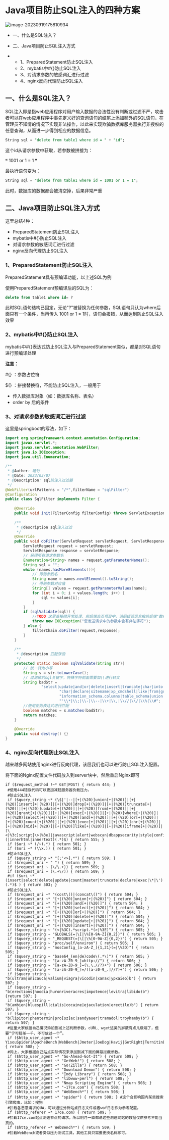 # Java项目防止SQL注入的四种方案

![image-20230919175810934](img/Java项目防止SQL注入的四种方案/74e766ef93a81773174c130ceb126e66.png)

- 一、什么是SQL注入？

- 二、Java项目防止SQL注入方式

- - 1、PreparedStatement防止SQL注入
  - 2、mybatis中#{}防止SQL注入
  - 3、对请求参数的敏感词汇进行过滤
  - 4、nginx反向代理防止SQL注入

## 一、什么是SQL注入？

SQL注入即是指web应用程序对用户输入数据的合法性没有判断或过滤不严，攻击者可以在web应用程序中事先定义好的查询语句的结尾上添加额外的SQL语句，在管理员不知情的情况下实现非法操作，以此来实现欺骗数据库服务器执行非授权的任意查询，从而进一步得到相应的数据信息。

```SQL
String sql = "delete from table1 where id = " + "id";
```

这个id从请求参数中获取，若参数被拼接为：

❝ 1001 or  1 = 1 ❞

最执行语句变为：

```sql
String sql = "delete from table1 where id = 1001 or 1 = 1";
```

此时，数据库的数据都会被清空掉，后果非常严重

## 二、Java项目防止SQL注入方式

这里总结4种：

- PreparedStatement防止SQL注入
- mybatis中#{}防止SQL注入
- 对请求参数的敏感词汇进行过滤
- nginx反向代理防止SQL注入

### 1、PreparedStatement防止SQL注入

PreparedStatement具有预编译功能，以上述SQL为例

使用PreparedStatement预编译后的SQL为：

```sql
delete from table1 where id= ?
```

此时SQL语句结构已固定，无论"?"被替换为任何参数，SQL语句只认为where后面只有一个条件，当再传入 1001 or  1 = 1时，语句会报错，从而达到防止SQL注入效果

### 2、mybatis中#{}防止SQL注入

mybatis中#{}表达式防止SQL注入与PreparedStatement类似，都是对SQL语句进行预编译处理

**注意：**

\#{} ：参数占位符

${} ：拼接替换符，不能防止SQL注入，一般用于

- 传入数据库对象（如：数据库名称、表名）
- order by  后的条件

### 3、对请求参数的敏感词汇进行过滤

这里是springboot的写法，如下：

```java
import org.springframework.context.annotation.Configuration;
import javax.servlet.*;
import javax.servlet.annotation.WebFilter;
import java.io.IOException;
import java.util.Enumeration;
 
/**
 * @Auther: 睡竹
 * @Date: 2023/03/07
 * @Description: sql防注入过滤器
 */
@WebFilter(urlPatterns = "/*",filterName = "sqlFilter")
@Configuration
public class SqlFilter implements Filter {
 
    @Override
    public void init(FilterConfig filterConfig) throws ServletException {}
 
    /**
     * @description sql注入过滤
     */
    @Override
    public void doFilter(ServletRequest servletRequest, ServletResponse servletResponse, FilterChain filterChain) throws IOException, ServletException {
        ServletRequest request = servletRequest;
        ServletResponse response = servletResponse;
        // 获得所有请求参数名
        Enumeration<String> names = request.getParameterNames();
        String sql = "";
        while (names.hasMoreElements()){
            // 得到参数名
            String name = names.nextElement().toString();
            // 得到参数对应值
            String[] values = request.getParameterValues(name);
            for (int i = 0; i < values.length; i++) {
                sql += values[i];
            }
        }
        if (sqlValidate(sql)) {
            //TODO 这里直接抛异常处理，前后端交互项目中，请把错误信息按前后端"数据返回的VO"对象进行封装
            throw new IOException("您发送请求中的参数中含有非法字符");
        } else {
            filterChain.doFilter(request,response);
        }
    }
 
    /**
     * @description 匹配效验
     */
    protected static boolean sqlValidate(String str){
        // 统一转为小写
        String s = str.toLowerCase();
        // 过滤掉的sql关键字，特殊字符前面需要加\\进行转义
        String badStr =
                "select|update|and|or|delete|insert|truncate|char|into|substr|ascii|declare|exec|count|master|into|drop|execute|table|"+
                        "char|declare|sitename|xp_cmdshell|like|from|grant|use|group_concat|column_name|" +
                        "information_schema.columns|table_schema|union|where|order|by|" +
                        "'\\*|\\;|\\-|\\--|\\+|\\,|\\//|\\/|\\%|\\#";
        //使用正则表达式进行匹配
        boolean matches = s.matches(badStr);
        return matches;
    }
 
    @Override
    public void destroy() {}
}
```

### 4、nginx反向代理防止SQL注入

越来越多网站使用nginx进行反向代理，该层我们也可以进行防止SQL注入配置。

将下面的Nginx配置文件代码放入到server块中，然后重启Nginx即可

```nginx
if ($request_method !~* GET|POST) { return 444; }
 #使用444错误代码可以更加减轻服务器负载压力。
 #防止SQL注入
 if ($query_string ~* (\$|'|--|[+|(%20)]union[+|(%20)]|[+|(%20)]insert[+|(%20)]|[+|(%20)]drop[+|(%20)]|[+|(%20)]truncate[+|(%20)]|[+|(%20)]update[+|(%20)]|[+|(%20)]from[+|(%20)]|[+|(%20)]grant[+|(%20)]|[+|(%20)]exec[+|(%20)]|[+|(%20)]where[+|(%20)]|[+|(%20)]select[+|(%20)]|[+|(%20)]and[+|(%20)]|[+|(%20)]or[+|(%20)]|[+|(%20)]count[+|(%20)]|[+|(%20)]exec[+|(%20)]|[+|(%20)]chr[+|(%20)]|[+|(%20)]mid[+|(%20)]|[+|(%20)]like[+|(%20)]|[+|(%20)]iframe[+|(%20)]|[\<|%3c]script[\>|%3e]|javascript|alert|webscan|dbappsecurity|style|confirm\(|innerhtml|innertext)(.*)$) { return 555; }
 if ($uri ~* (/~).*) { return 501; }
 if ($uri ~* (\\x.)) { return 501; }
 #防止SQL注入 
 if ($query_string ~* "[;'<>].*") { return 509; }
 if ($request_uri ~ " ") { return 509; }
 if ($request_uri ~ (\/\.+)) { return 509; }
 if ($request_uri ~ (\.+\/)) { return 509; }
 #if ($uri ~* (insert|select|delete|update|count|master|truncate|declare|exec|\*|\')(.*)$ ) { return 503; }
 #防止SQL注入
 if ($request_uri ~* "(cost\()|(concat\()") { return 504; }
 if ($request_uri ~* "[+|(%20)]union[+|(%20)]") { return 504; }
 if ($request_uri ~* "[+|(%20)]and[+|(%20)]") { return 504; }
 if ($request_uri ~* "[+|(%20)]select[+|(%20)]") { return 504; }
 if ($request_uri ~* "[+|(%20)]or[+|(%20)]") { return 504; }
 if ($request_uri ~* "[+|(%20)]delete[+|(%20)]") { return 504; }
 if ($request_uri ~* "[+|(%20)]update[+|(%20)]") { return 504; }
 if ($request_uri ~* "[+|(%20)]insert[+|(%20)]") { return 504; }
 if ($query_string ~ "(<|%3C).*script.*(>|%3E)") { return 505; }
 if ($query_string ~ "GLOBALS(=|\[|\%[0-9A-Z]{0,2})") { return 505; }
 if ($query_string ~ "_REQUEST(=|\[|\%[0-9A-Z]{0,2})") { return 505; }
 if ($query_string ~ "proc/self/environ") { return 505; }
 if ($query_string ~ "mosConfig_[a-zA-Z_]{1,21}(=|\%3D)") { return 505; }
 if ($query_string ~ "base64_(en|de)code\(.*\)") { return 505; }
 if ($query_string ~ "[a-zA-Z0-9_]=http://") { return 506; }
 if ($query_string ~ "[a-zA-Z0-9_]=(\.\.//?)+") { return 506; }
 if ($query_string ~ "[a-zA-Z0-9_]=/([a-z0-9_.]//?)+") { return 506; }
 if ($query_string ~ "b(ultram|unicauca|valium|viagra|vicodin|xanax|ypxaieo)b") { return 507; }
 if ($query_string ~ "b(erections|hoodia|huronriveracres|impotence|levitra|libido)b") {return 507; }
 if ($query_string ~ "b(ambien|bluespill|cialis|cocaine|ejaculation|erectile)b") { return 507; }
 if ($query_string ~ "b(lipitor|phentermin|pro[sz]ac|sandyauer|tramadol|troyhamby)b") { return 507; }
 #这里大家根据自己情况添加删减上述判断参数，cURL、wget这类的屏蔽有点儿极端了，但要“宁可错杀一千，不可放过一个”。
 if ($http_user_agent ~* YisouSpider|ApacheBench|WebBench|Jmeter|JoeDog|Havij|GetRight|TurnitinBot|GrabNet|masscan|mail2000|github|wget|curl|Java|python) { return 508; }
 #同上，大家根据自己站点实际情况来添加删减下面的屏蔽拦截参数。
 if ($http_user_agent ~* "Go-Ahead-Got-It") { return 508; }
 if ($http_user_agent ~* "GetWeb!") { return 508; }
 if ($http_user_agent ~* "Go!Zilla") { return 508; }
 if ($http_user_agent ~* "Download Demon") { return 508; }
 if ($http_user_agent ~* "Indy Library") { return 508; }
 if ($http_user_agent ~* "libwww-perl") { return 508; }
 if ($http_user_agent ~* "Nmap Scripting Engine") { return 508; }
 if ($http_user_agent ~* "~17ce.com") { return 508; }
 if ($http_user_agent ~* "WebBench*") { return 508; }
 if ($http_user_agent ~* "spider") { return 508; } #这个会影响国内某些搜索引擎爬虫，比如：搜狗
 #拦截各恶意请求的UA，可以通过分析站点日志文件或者waf日志作为参考配置。
 if ($http_referer ~* 17ce.com) { return 509; }
 #拦截17ce.com站点测速节点的请求，所以明月一直都说这些测速网站的数据仅供参考不能当真的。
 if ($http_referer ~* WebBench*") { return 509; }
 #拦截WebBench或者类似压力测试工具，其他工具只需要更换名称即可。
```


